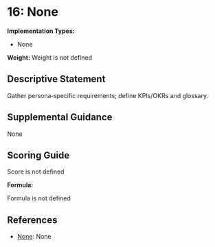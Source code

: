 # 16: None

**Implementation Types:**

- None

**Weight:** Weight is not defined

## Descriptive Statement

Gather persona‑specific requirements; define KPIs/OKRs and glossary.

## Supplemental Guidance

None

## Scoring Guide

Score is not defined

**Formula:**

Formula is not defined

## References

- [None](None): None
